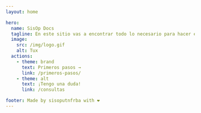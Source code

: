 ```yaml
---
layout: home

hero:
  name: SisOp Docs
  tagline: En este sitio vas a encontrar todo lo necesario para hacer el TP de Sistemas Operativos.
  image:
    src: /img/logo.gif
    alt: Tux
  actions:
    - theme: brand
      text: Primeros pasos →
      link: /primeros-pasos/
    - theme: alt
      text: ¡Tengo una duda!
      link: /consultas

footer: Made by sisoputnfrba with ❤️
---
```

